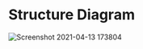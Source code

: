 # Structure Diagram
   ![Screenshot 2021-04-13 173804](https://user-images.githubusercontent.com/56036534/114549758-07c40a80-9c7f-11eb-9a63-39b8e476f8ec.jpg)

   
   


